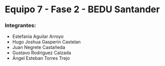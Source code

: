 # Equipo 7 - Fase 2 - BEDU Santander
### Integrantes:
- Estefanía Aguilar Arroyo
- Hugo Joshua Gasperin Castelan
- Juan Negrete Castañeda
- Gustavo Rodríguez Calzada
- Ángel Esteban Torres Trejo
